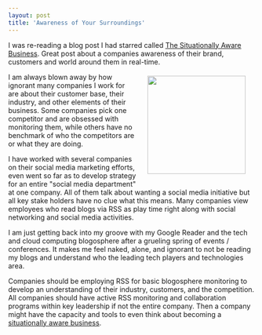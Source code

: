 ```yaml
---
layout: post
title: 'Awareness of Your Surroundings'
---
```

I was re-reading a blog post I had starred called <a href="http://www.steverubel.com/the-situationally-aware-business?utm_source=feedburner&amp;utm_medium=feed&amp;utm_campaign=Feed%3A+steverubel+%28The+Steve+Rubel+Stream%29&amp;utm_content=Google+Reader">The Situationally Aware Business</a>. Great post about a companies awareness of their brand, customers and world around them in real-time.<img style="padding: 20px;" title="RSS" src="http://menukarma.com/menus/files/rss-syndicate.png" alt="" width="200" align="right" /><p></p>
I am always blown away by how ignorant many companies I work for are about their customer base, their industry, and other elements of their business. Some companies pick one competitor and are obsessed with monitoring them, while others have no benchmark of who the competitors are or what they are doing.<p></p>
I have worked with several companies on their social media marketing efforts, even went so far as to develop strategy for an entire "social media department" at one company. All of them talk about wanting a social media initiative but all key stake holders have no clue what this means. Many companies view employees who read blogs via RSS as play time right along with social networking and social media activities.<p></p>
I am just getting back into my groove with my Google Reader and the tech and cloud computing blogosphere after a grueling spring of events / conferences. It makes me feel naked, alone, and ignorant to not be reading my blogs and understand who the leading tech players and technologies area.<p></p>
Companies should be employing RSS for basic blogosphere monitoring to develop an understanding of their industry, customers, and the competition. All companies should have active RSS monitoring and collaboration programs within key leadership if not the entire company. Then a company might have the capacity and tools to even think about becoming a <a href="http://www.steverubel.com/the-situationally-aware-business?utm_source=feedburner&amp;utm_medium=feed&amp;utm_campaign=Feed%3A+steverubel+%28The+Steve+Rubel+Stream%29&amp;utm_content=Google+Reader">situationally aware business</a>.